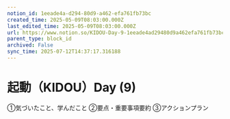 ```yaml
---
notion_id: 1eeade4a-d294-80d9-a462-efa761fb73bc
created_time: 2025-05-09T08:03:00.000Z
last_edited_time: 2025-05-09T08:03:00.000Z
url: https://www.notion.so/KIDOU-Day-9-1eeade4ad29480d9a462efa761fb73bc
parent_type: block_id
archived: False
sync_time: 2025-07-12T14:37:17.316188
---
```


# 起動（KIDOU）Day (9)

①気づいたこと、学んだこと
②要点・重要事項要約
③アクションプラン
